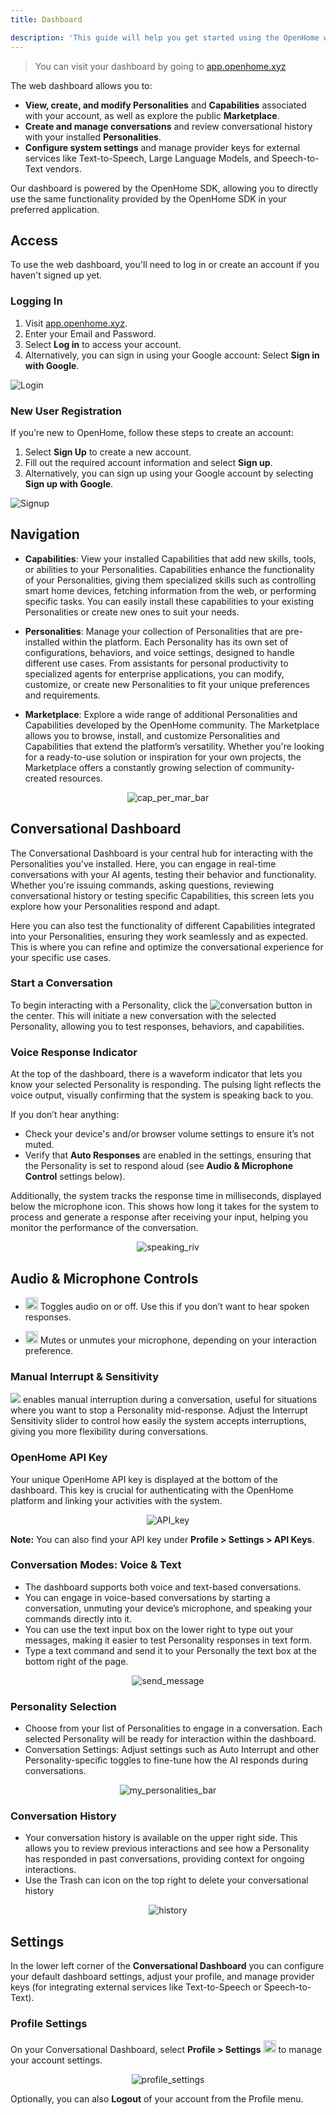 ```yaml
---
title: Dashboard

description: 'This guide will help you get started using the OpenHome web dashboard.'
---
```


> You can visit your dashboard by going to [app.openhome.xyz](https://app.openhome.xyz)


The web dashboard allows you to:

- **View, create, and modify Personalities** and **Capabilities** associated with your account, as well as explore the public **Marketplace**.
- **Create and manage conversations** and review conversational history with your installed **Personalities**.
- **Configure system settings** and manage provider keys for external services like Text-to-Speech, Large Language Models, and Speech-to-Text vendors.

Our dashboard is powered by the OpenHome SDK, allowing you to directly use the same functionality provided by the OpenHome SDK in your preferred application.

## Access

To use the web dashboard, you'll need to log in or create an account if you haven't signed up yet.

### Logging In

1. Visit [app.openhome.xyz](https://app.openhome.xyz).
2. Enter your Email and Password.
3. Select **Log in** to access your account.
4. Alternatively, you can sign in using your Google account: Select **Sign in with Google**.

![Login](openhome_icons/dashboard_images/login.png)

### New User Registration

If you’re new to OpenHome, follow these steps to create an account:

1. Select **Sign Up** to create a new account.
2. Fill out the required account information and select **Sign up**.
3. Alternatively, you can sign up using your Google account by selecting **Sign up with Google**.

![Signup](openhome_icons/dashboard_images/signup.png)

## Navigation 

- **Capabilities**: View your installed Capabilities that add new skills, tools, or abilities to your Personalities. Capabilities enhance the functionality of your Personalities, giving them specialized skills such as controlling smart home devices, fetching information from the web, or performing specific tasks. You can easily install these capabilities to your existing Personalities or create new ones to suit your needs.

- **Personalities**: Manage your collection of Personalities that are pre-installed within the platform. Each Personality has its own set of configurations, behaviors, and voice settings, designed to handle different use cases. From assistants for personal productivity to specialized agents for enterprise applications, you can modify, customize, or create new Personalities to fit your unique preferences and requirements.

- **Marketplace**: Explore a wide range of additional Personalities and Capabilities developed by the OpenHome community. The Marketplace allows you to browse, install, and customize Personalities and Capabilities that extend the platform’s versatility. Whether you're looking for a ready-to-use solution or inspiration for your own projects, the Marketplace offers a constantly growing selection of community-created resources.

<p align="center">
  <img src="openhome_icons/dashboard_images/cap_per_mar_bar.png" alt="cap_per_mar_bar" />
</p>

## Conversational Dashboard 

The Conversational Dashboard is your central hub for interacting with the Personalities you've installed. Here, you can engage in real-time conversations with your AI agents, testing their behavior and functionality. Whether you're issuing commands, asking questions, reviewing conversational history or testing specific Capabilities, this screen lets you explore how your Personalities respond and adapt.

Here you can also test the functionality of different Capabilities integrated into your Personalities, ensuring they work seamlessly and as expected. This is where you can refine and optimize the conversational experience for your specific use cases.

### Start a Conversation

To begin interacting with a Personality, click the ![conversation button](openhome_icons/dashboard_images/conversation_button.png) in the center. This will initiate a new conversation with the selected Personality, allowing you to test responses, behaviors, and capabilities.

### Voice Response Indicator

At the top of the dashboard, there is a waveform indicator that lets you know your selected Personality is responding. The pulsing light reflects the voice output, visually confirming that the system is speaking back to you.

If you don’t hear anything:

- Check your device's and/or browser volume settings to ensure it’s not muted.
- Verify that **Auto Responses** are enabled in the settings, ensuring that the Personality is set to respond aloud (see **Audio & Microphone Control** settings below).

Additionally, the system tracks the response time in milliseconds, displayed below the microphone icon. This shows how long it takes for the system to process and generate a response after receiving your input, helping you monitor the performance of the conversation.

<p align="center">
  <img src="openhome_icons/dashboard_images/speaking_riv.png" alt="speaking_riv" />
</p>


## Audio & Microphone Controls

- <img src="openhome_icons/dashboard_images/speaker.png" alt="Audio Button" width="20" height="20"> Toggles audio on or off. Use this if you don’t want to hear spoken responses.

- <img src="openhome_icons/dashboard_images/mic_button.png" alt="Microphone Button" width="20" height="20"> Mutes or unmutes your microphone, depending on your interaction preference.

### Manual Interrupt & Sensitivity

![](openhome_icons/dashboard_images/interrupt_button.png) enables manual interruption during a conversation, useful for situations where you want to stop a Personality mid-response. Adjust the Interrupt Sensitivity slider to control how easily the system accepts interruptions, giving you more flexibility during conversations.

### OpenHome API Key

Your unique OpenHome API key is displayed at the bottom of the dashboard. This key is crucial for authenticating with the OpenHome platform and linking your activities with the system.

<p align="center">
  <img src="openhome_icons/dashboard_images/API_key.png" alt="API_key" />
</p>

**Note:** You can also find your API key under **Profile > Settings > API Keys**.

### Conversation Modes: Voice & Text

- The dashboard supports both voice and text-based conversations. 
- You can engage in voice-based conversations by starting a conversation, unmuting your device’s microphone, and speaking your commands directly into it.
- You can use the text input box on the lower right to type out your messages, making it easier to test Personality responses in text form. 
- Type a text command and send it to your Personally the text box at the bottom right of the page. 

<p align="center">
  <img src="openhome_icons/dashboard_images/send_message.png" alt="send_message" />
</p>

### Personality Selection 

- Choose from your list of Personalities to engage in a conversation. Each selected Personality will be ready for interaction within the dashboard.
- Conversation Settings: Adjust settings such as Auto Interrupt and other Personality-specific toggles to fine-tune how the AI responds during conversations.

<p align="center">
  <img src="openhome_icons/dashboard_images/my_personalities_bar.png" alt="my_personalities_bar" />
</p>


### Conversation History

- Your conversation history is available on the upper right side. This allows you to review previous interactions and see how a Personality has responded in past conversations, providing context for ongoing interactions.
- Use the Trash can icon on the top right to delete your conversational history

<p align="center">
  <img src="openhome_icons/dashboard_images/history.png" alt="history" />
</p>

## Settings

In the lower left corner of the **Conversational Dashboard** you can configure your default dashboard settings, adjust your profile, and manage provider keys (for integrating external services like Text-to-Speech or Speech-to-Text).

### Profile Settings

On your Conversational Dashboard, select **Profile > Settings** <img src="openhome_icons/dashboard_images/settings_button.png" alt="settings_button" width="20" height="20"> to manage your account settings.

<p align="center">
  <img src="openhome_icons/dashboard_images/profile_settings.png" alt="profile_settings" />
</p>

Optionally, you can also **Logout** of your account from the Profile menu.
